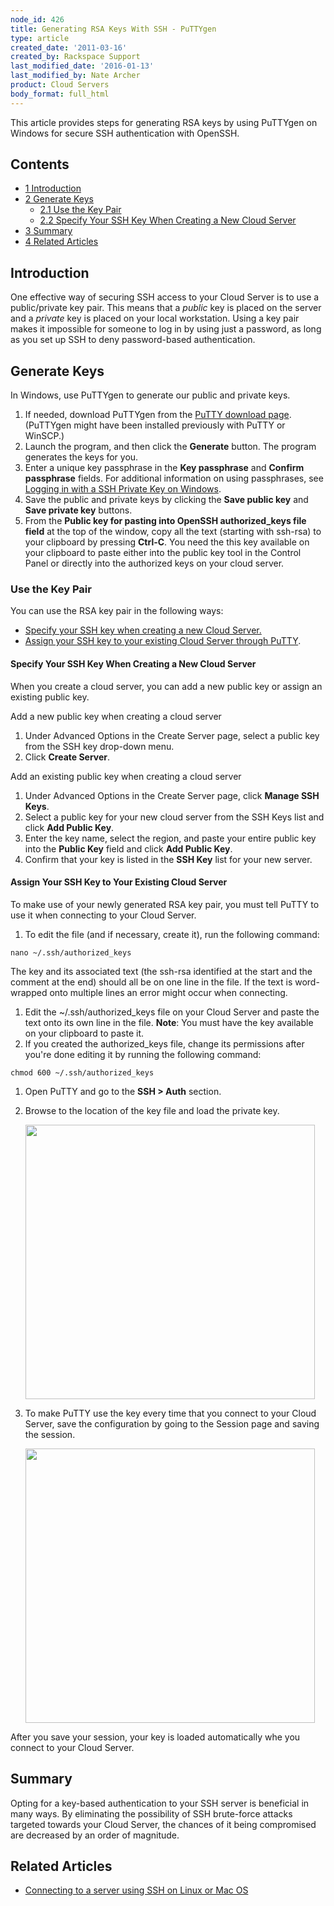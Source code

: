 ```yaml
---
node_id: 426
title: Generating RSA Keys With SSH - PuTTYgen
type: article
created_date: '2011-03-16'
created_by: Rackspace Support
last_modified_date: '2016-01-13'
last_modified_by: Nate Archer
product: Cloud Servers
body_format: full_html
---
```


This article provides steps for generating RSA keys by using PuTTYgen on
Windows for secure SSH authentication with OpenSSH.

Contents
--------

-   [1 Introduction](#Introduction)
-   [2 Generate Keys](#Generate_Keys)
    -   [2.1 Use the Key Pair](#Usethekeypair)
    -   [2.2 Specify Your SSH Key When Creating a New Cloud
        Server](#SpecifySSHonNew)
-   [3 Summary](#Summary)
-   [4 Related Articles](#RelatedArticles)



Introduction
------------

One effective way of securing SSH access to your Cloud Server is to use
a public/private key pair. This means that a *public* key is placed on
the server and a *private* key is placed on your local workstation.
Using a key pair makes it impossible for someone to log in by using just
a password, as long as you set up SSH to deny password-based
authentication.



Generate Keys
-------------



In Windows, use PuTTYgen to generate our public and private keys.

1.  If needed, download PuTTYgen from the [PuTTY download
    page](http://www.chiark.greenend.org.uk/~sgtatham/putty/download.html).(PuTTYgen
    might have been installed previously with PuTTY or WinSCP.)
2.  Launch the program, and then click the **Generate** button.
    The program generates the keys for you.
3.  Enter a unique key passphrase in the **Key passphrase** and
    **Confirm passphrase** fields.
    For additional information on using passphrases, see [Logging in
    with a SSH Private Key on
    Windows](/how-to/logging-in-with-an-ssh-private-key-on-windows).
4.  Save the public and private keys by clicking the **Save public key**
    and **Save private key** buttons.
5.  From the **Public key for pasting into OpenSSH authorized\_keys file
    field** at the top of the window, copy all the text (starting
    with ssh-rsa) to your clipboard by pressing **Ctrl-C**.
    You need the this key available on your clipboard to paste either
    into the public key tool in the Control Panel or directly into the
    authorized keys on your cloud server.

### Use the Key Pair

 <span>You can use the RSA key pair in the following ways: </span>

-   <span>[Specify your SSH key when creating a new
    Cloud Server.](#SpecifySSHonNew)</span>
-   <span>[Assign your SSH key to your existing Cloud Server through
    PuTTY](#Assigntoexisting).</span>

#### Specify Your SSH Key When Creating a New Cloud Server

When you create a cloud server, you can add a new public key or assign
an existing public key.

Add a new public key when creating a cloud server

1.  Under Advanced Options in the Create Server page, select a public
    key from the SSH key drop-down menu.
2.  Click **Create Server**.

Add an existing public key when creating a cloud server

1.  Under Advanced Options in the Create Server page, click **Manage SSH
    Keys**.
2.  Select a public key for your new cloud server from the SSH Keys list
    and click **Add Public Key**.
3.  Enter the key name, select the region, and paste your entire public
    key into the **Public Key** field and click **Add Public Key**.
4.  Confirm that your key is listed in the **SSH Key** list for your
    new server.

#### Assign Your SSH Key to Your Existing Cloud Server

To make use of your newly generated RSA key pair, you must tell PuTTY to
use it when connecting to your Cloud Server.

1.  To edit the file (and if necessary, create it), run the following
    command:

<!-- -->

    nano ~/.ssh/authorized_keys

The key and its associated text (the ssh-rsa identified at the start and
the comment at the end) should all be on one line in the file.  If the
text is word-wrapped onto multiple lines an error might occur when
connecting.

1.  Edit the \~/.ssh/authorized\_keys file on your Cloud Server and
    paste the text onto its own line in the file.
    **Note**: You must have the key available on your clipboard to
    paste it.
2.  If you created the authorized\_keys file, change its permissions
    after you're done editing it by running the following command:

<!-- -->

    chmod 600 ~/.ssh/authorized_keys

1.  Open PuTTY and go to the **SSH &gt; Auth** section.
2.  Browse to the location of the key file and load the private key.

    <img src="https://8026b2e3760e2433679c-fffceaebb8c6ee053c935e8915a3fbe7.ssl.cf2.rackcdn.com/field/image/PuTTY_Configuration3.png" width="463" height="439" />

3.  To make PuTTY use the key every time that you connect to your Cloud
    Server, save the configuration by going to the Session page and
    saving the session.

    <img src="https://8026b2e3760e2433679c-fffceaebb8c6ee053c935e8915a3fbe7.ssl.cf2.rackcdn.com/field/image/PuTTY_Configuration4.png" width="463" height="439" />

After you save your session, your key is loaded automatically whe you
connect to your Cloud Server.



Summary
-------

Opting for a key-based authentication to your SSH server is beneficial
in many ways. By eliminating the possibility of SSH brute-force attacks
targeted towards your Cloud Server, the chances of it being compromised
are decreased by an order of magnitude.

Related Articles
--------------------

-   [Connecting to a server using SSH on Linux or Mac
    OS](/how-to/connecting-to-a-server-using-ssh-on-linux-or-mac-os)


